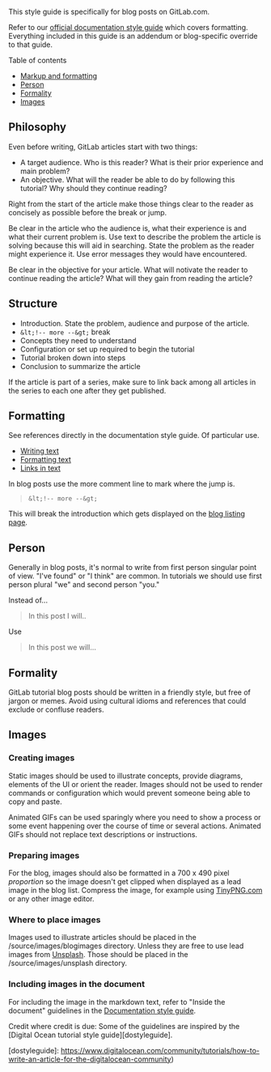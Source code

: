 This style guide is specifically for blog posts on GitLab.com. 

Refer to our [official documentation style guide](http://doc.gitlab.com/ce/development/doc_styleguide.html#documentation-styleguide) which covers formatting. 
Everything included in this guide is an addendum or blog-specific override to that guide. 

Table of contents

- [Markup and formatting](#markup)
- [Person](#person)
- [Formality](#formality)
- [Images](#images)

## Philosophy

Even before writing, GitLab articles start with two things:

- A target audience. Who is this reader? What is their prior experience and main problem?
- An objective. What will the reader be able to do by following this tutorial?
Why should they continue reading?

Right from the start of the article make those things clear to the reader as 
concisely as possible before the break or jump.  

Be clear in the article who the audience is, what their experience is and what their 
current problem is. 
Use text to describe the problem the article is solving because this will aid in searching.
State the problem as the reader might experience it.
Use error messages they would have encountered.

Be clear in the objective for your article. 
What will notivate the reader to continue reading the article? 
What will they gain from reading the article?

## Structure 

- Introduction. State the problem, audience and purpose of the article. 
- `&lt;!-- more --&gt;` break
- Concepts they need to understand
- Configuration or set up required to begin the tutorial
- Tutorial broken down into steps
- Conclusion to summarize the article

If the article is part of a series, make sure to link back among all articles
in the series to each one after they get published. 

## Formatting

See references directly in the documentation style guide. Of particular use.

- [Writing text][doctext]
- [Formatting text][docformatting]
- [Links in text][doclinks]

In blog posts use the more comment line to mark where the jump is. 

> `&lt;!-- more --&gt;`

This will break the introduction which gets displayed on the [blog listing page][blogpage].

## Person

Generally in blog posts, it's normal to write from first person singular point of view. 
"I've found" or "I think" are common. 
In tutorials we should use first person plural "we" and second person "you." 

Instead of... 

> In this post I will..  

Use

> In this post we will... 

## Formality

GitLab tutorial blog posts should be written in a friendly style, but free of 
jargon or memes.
Avoid using cultural idioms and references that could exclude or confluse readers. 

## Images

### Creating images

Static images should be used to illustrate concepts, provide diagrams, elements of the UI or orient the reader.
Images should not be used to render commands or configuration which would prevent
someone being able to copy and paste. 

Animated GIFs can be used sparingly where you need to show a process or some event
happening over the course of time or several actions.
Animated GIFs should not replace text descriptions or instructions. 

### Preparing images

For the blog, images should also be formatted in a 700 x 490 pixel *proportion* 
so the image doesn't get clipped when displayed as a lead image in the blog list.
Compress the image, for example using [TinyPNG.com][tinypng] or any other image editor.

### Where to place images

Images used to illustrate articles should be placed in the /source/images/blogimages directory. 
Unless they are free to use lead images from [Unsplash][unsplash]. 
Those should be placed in the /source/images/unsplash directory.

### Including images in the document

For including the image in the markdown text, refer to "Inside the document"
guidelines in the [Documentation style guide][docimages].

Credit where credit is due: Some of the guidelines are inspired by the 
[Digital Ocean tutorial style guide][dostyleguide].

[blogpage]: https://about.gitlab.com/blog
[unsplash]: https://unsplash.com/
[tinypng]: https://tinypng.com/
[doctext]: http://doc.gitlab.com/ce/development/doc_styleguide.html#text 
[docformatting]: http://doc.gitlab.com/ce/development/doc_styleguide.html#formatting
[doclinks]: http://doc.gitlab.com/ce/development/doc_styleguide.html#links
[docimages]: http://doc.gitlab.com/ce/development/doc_styleguide.html#images
[dostyleguide]: https://www.digitalocean.com/community/tutorials/how-to-write-an-article-for-the-digitalocean-community)